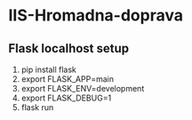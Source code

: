 # IIS-Hromadna-doprava

## Flask localhost setup
1. pip install flask
2. export FLASK_APP=main
3. export FLASK_ENV=development
4. export FLASK_DEBUG=1
5. flask run
